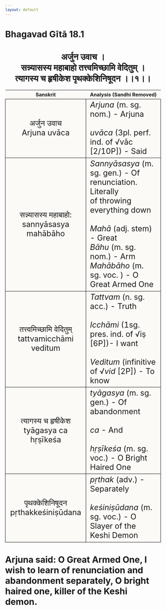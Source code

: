 ```yaml
---
layout: default
---
```

<!---
Text can be **bold**, _italic_, or ~~strikethrough~~.

[Link to another page](./another-page.html)

There should be whitespace between paragraphs.

There should be whitespace between paragraphs. We recommend including a README, or a file with information about your project.
--->

# Bhagavad Gītā 18.1

<style>
table {
  border-collapse: collapse;
  border-style: hidden;
}
th {
  background: #FBFAF7;
}
td {
  font-size: 25px;
  background: #FBFAF7;
  border: 1px solid black;
}
div.move {
  font-size: 25px;
}
</style>

<h1 style="text-align:center">
अर्जुन उवाच । <br>
सन्न्यासस्य महाबाहो तत्त्वमिच्छामि वेदितुम् । <br>
त्यागस्य च हृषीकेश पृथक्केशिनिषूदन ।।१।।
</h1>
<div class="move" style="position:relative;min-width:960px">
 <p style="position: absolute;right:0;top:0"><a href="./v18-2.html">⟶</a></p>
</div>

| Sanskrit | Analysis (Sandhi Removed) |
|:-:|-|
| अर्जुन उवाच<br>Arjuna uvāca | <em>Arjuna</em> (m. sg. nom.) - Arjuna<br><br><em>uvāca</em> (3pl. perf. ind. of √vāc [2/10P]) - Said |
| सन्न्यासस्य महाबाहो:<br>sannyāsasya mahābāho | <em>Sannyāsasya</em> (m. sg. gen.) - Of renunciation. Literally<br>of throwing everything down<br><br><em>Mahā</em> (adj. stem) - Great<br><em>Bāhu</em> (m. sg. nom.) - Arm<br><em>Mahābāho</em> (m. sg. voc. ) - O Great Armed One |
|  तत्त्वमिच्छामि वेदितुम्<br>tattvamicchāmi veditum  | <em>Tattvam</em> (n. sg. acc.) - Truth<br><br><em>Icchāmi</em> (1sg. pres. ind. of √iṣ [6P])- I want<br><br><em>Veditum</em> (infinitive of √<em>vid</em> [2P]) - To know |
| त्यागस्य च हृषीकेश<br>tyāgasya ca hṛṣīkeśa | <em>tyāgasya</em> (m. sg. gen.) - Of abandonment<br><br><em>ca</em> - And<br><br><em>hṛṣīkeśa</em> (m. sg. voc.) - O Bright Haired One |
| पृथक्केशिनिषूदन<br>pṛthakkeśiniṣūdana | <em>pṛthak</em> (adv.) - Separately<br><br><em>keśiniṣūdana</em> (m. sg. voc.) - O Slayer of the Keshi Demon |

<h1>
Arjuna said: O Great Armed One, I wish to learn of renunciation and
abandonment separately, O bright haired one, killer of the Keshi demon.
</h1>
<div class="move" style="position:relative;min-width:960px">
 <p style="position: absolute;right:0;top:0"><a href="./v18-2.html">⟶</a></p>
</div>
